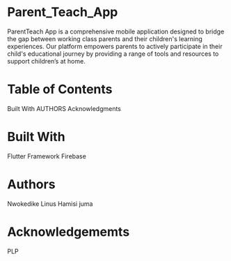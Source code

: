 # Parent_Teach_App
   ParentTeach App is a comprehensive mobile application designed to bridge 
   the gap between working class parents and their children's learning experiences. 
   Our platform empowers parents to actively participate in their child's 
   educational journey by providing a range of tools and resources to support children’s at home.

# Table of Contents
   Built With
   AUTHORS
   Acknowledgments

# Built With
 Flutter Framework
 Firebase

 # Authors
 Nwokedike Linus
 Hamisi juma
 
# Acknowledgememts
   PLP

